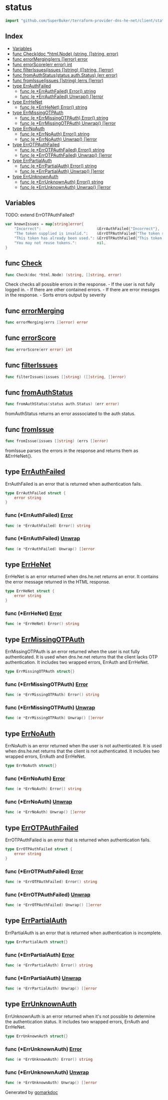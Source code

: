 <!-- Code generated by gomarkdoc. DO NOT EDIT -->

# status

```go
import "github.com/SuperBuker/terraform-provider-dns-he-net/client/status"
```

## Index

- [Variables](<#variables>)
- [func Check(doc *html.Node) (string, []string, error)](<#func-check>)
- [func errorMerging(errs []error) error](<#func-errormerging>)
- [func errorScore(err error) int](<#func-errorscore>)
- [func filterIssues(issues []string) ([]string, []error)](<#func-filterissues>)
- [func fromAuthStatus(status auth.Status) (err error)](<#func-fromauthstatus>)
- [func fromIssue(issues []string) (errs []error)](<#func-fromissue>)
- [type ErrAuthFailed](<#type-errauthfailed>)
  - [func (e *ErrAuthFailed) Error() string](<#func-errauthfailed-error>)
  - [func (e *ErrAuthFailed) Unwrap() []error](<#func-errauthfailed-unwrap>)
- [type ErrHeNet](<#type-errhenet>)
  - [func (e *ErrHeNet) Error() string](<#func-errhenet-error>)
- [type ErrMissingOTPAuth](<#type-errmissingotpauth>)
  - [func (e *ErrMissingOTPAuth) Error() string](<#func-errmissingotpauth-error>)
  - [func (e *ErrMissingOTPAuth) Unwrap() []error](<#func-errmissingotpauth-unwrap>)
- [type ErrNoAuth](<#type-errnoauth>)
  - [func (e *ErrNoAuth) Error() string](<#func-errnoauth-error>)
  - [func (e *ErrNoAuth) Unwrap() []error](<#func-errnoauth-unwrap>)
- [type ErrOTPAuthFailed](<#type-errotpauthfailed>)
  - [func (e *ErrOTPAuthFailed) Error() string](<#func-errotpauthfailed-error>)
  - [func (e *ErrOTPAuthFailed) Unwrap() []error](<#func-errotpauthfailed-unwrap>)
- [type ErrPartialAuth](<#type-errpartialauth>)
  - [func (e *ErrPartialAuth) Error() string](<#func-errpartialauth-error>)
  - [func (e *ErrPartialAuth) Unwrap() []error](<#func-errpartialauth-unwrap>)
- [type ErrUnknownAuth](<#type-errunknownauth>)
  - [func (e *ErrUnknownAuth) Error() string](<#func-errunknownauth-error>)
  - [func (e *ErrUnknownAuth) Unwrap() []error](<#func-errunknownauth-unwrap>)


## Variables

TODO: extend ErrOTPAuthFailed?

```go
var knownIssues = map[string]error{
    "Incorrect":                         &ErrAuthFailed{"Incorrect"},
    "The token supplied is invalid.":    &ErrOTPAuthFailed{"The token supplied is invalid."},
    "This token has already been used.": &ErrOTPAuthFailed{"This token has already been used. You may not reuse tokens."},
    "You may not reuse tokens.":         nil,
}
```

## func [Check](<https://github.com/SuperBuker/terraform-provider-dns-he-net/tree/master/common/client/status/blob/master/client/status/status.go#L16>)

```go
func Check(doc *html.Node) (string, []string, error)
```

Check checks all possible errors in the response. \- If the user is not fully logged in. \- If there are other contained errors. \- If there are error messges in the response. \- Sorts errors output by severity

## func [errorMerging](<https://github.com/SuperBuker/terraform-provider-dns-he-net/tree/master/common/client/status/blob/master/client/status/status.go#L37>)

```go
func errorMerging(errs []error) error
```

## func [errorScore](<https://github.com/SuperBuker/terraform-provider-dns-he-net/tree/master/common/client/status/blob/master/client/status/errors.go#L108>)

```go
func errorScore(err error) int
```

## func [filterIssues](<https://github.com/SuperBuker/terraform-provider-dns-he-net/tree/master/common/client/status/blob/master/client/status/parsers.go#L34>)

```go
func filterIssues(issues []string) ([]string, []error)
```

## func [fromAuthStatus](<https://github.com/SuperBuker/terraform-provider-dns-he-net/tree/master/common/client/status/blob/master/client/status/parsers.go#L17>)

```go
func fromAuthStatus(status auth.Status) (err error)
```

fromAuthStatus returns an error asssociated to the auth status.

## func [fromIssue](<https://github.com/SuperBuker/terraform-provider-dns-he-net/tree/master/common/client/status/blob/master/client/status/parsers.go#L53>)

```go
func fromIssue(issues []string) (errs []error)
```

fromIssue parses the errors in the response and returns them as &ErrHeNet\{\}.

## type [ErrAuthFailed](<https://github.com/SuperBuker/terraform-provider-dns-he-net/tree/master/common/client/status/blob/master/client/status/errors.go#L35-L37>)

ErrAuthFailed is an error that is returned when authentication fails.

```go
type ErrAuthFailed struct {
    error string
}
```

### func \(\*ErrAuthFailed\) [Error](<https://github.com/SuperBuker/terraform-provider-dns-he-net/tree/master/common/client/status/blob/master/client/status/errors.go#L39>)

```go
func (e *ErrAuthFailed) Error() string
```

### func \(\*ErrAuthFailed\) [Unwrap](<https://github.com/SuperBuker/terraform-provider-dns-he-net/tree/master/common/client/status/blob/master/client/status/errors.go#L43>)

```go
func (e *ErrAuthFailed) Unwrap() []error
```

## type [ErrHeNet](<https://github.com/SuperBuker/terraform-provider-dns-he-net/tree/master/common/client/status/blob/master/client/status/errors.go#L100-L102>)

ErrHeNet is an error returned when dns.he.net returns an error. It contains the error message returned in the HTML response.

```go
type ErrHeNet struct {
    error string
}
```

### func \(\*ErrHeNet\) [Error](<https://github.com/SuperBuker/terraform-provider-dns-he-net/tree/master/common/client/status/blob/master/client/status/errors.go#L104>)

```go
func (e *ErrHeNet) Error() string
```

## type [ErrMissingOTPAuth](<https://github.com/SuperBuker/terraform-provider-dns-he-net/tree/master/common/client/status/blob/master/client/status/errors.go#L53>)

ErrMissingOTPAuth is an error returned when the user is not fully authenticated. It is used when dns.he.net returns that the client lacks OTP authentication. It includes two wrapped errors, ErrAuth and ErrHeNet.

```go
type ErrMissingOTPAuth struct{}
```

### func \(\*ErrMissingOTPAuth\) [Error](<https://github.com/SuperBuker/terraform-provider-dns-he-net/tree/master/common/client/status/blob/master/client/status/errors.go#L55>)

```go
func (e *ErrMissingOTPAuth) Error() string
```

### func \(\*ErrMissingOTPAuth\) [Unwrap](<https://github.com/SuperBuker/terraform-provider-dns-he-net/tree/master/common/client/status/blob/master/client/status/errors.go#L59>)

```go
func (e *ErrMissingOTPAuth) Unwrap() []error
```

## type [ErrNoAuth](<https://github.com/SuperBuker/terraform-provider-dns-he-net/tree/master/common/client/status/blob/master/client/status/errors.go#L8>)

ErrNoAuth is an error returned when the user is not authenticated. It is used when dns.he.net returns that the client is not authenticated. It includes two wrapped errors, ErrAuth and ErrHeNet.

```go
type ErrNoAuth struct{}
```

### func \(\*ErrNoAuth\) [Error](<https://github.com/SuperBuker/terraform-provider-dns-he-net/tree/master/common/client/status/blob/master/client/status/errors.go#L10>)

```go
func (e *ErrNoAuth) Error() string
```

### func \(\*ErrNoAuth\) [Unwrap](<https://github.com/SuperBuker/terraform-provider-dns-he-net/tree/master/common/client/status/blob/master/client/status/errors.go#L14>)

```go
func (e *ErrNoAuth) Unwrap() []error
```

## type [ErrOTPAuthFailed](<https://github.com/SuperBuker/terraform-provider-dns-he-net/tree/master/common/client/status/blob/master/client/status/errors.go#L67-L69>)

ErrOTPAuthFailed is an error that is returned when authentication fails.

```go
type ErrOTPAuthFailed struct {
    error string
}
```

### func \(\*ErrOTPAuthFailed\) [Error](<https://github.com/SuperBuker/terraform-provider-dns-he-net/tree/master/common/client/status/blob/master/client/status/errors.go#L71>)

```go
func (e *ErrOTPAuthFailed) Error() string
```

### func \(\*ErrOTPAuthFailed\) [Unwrap](<https://github.com/SuperBuker/terraform-provider-dns-he-net/tree/master/common/client/status/blob/master/client/status/errors.go#L75>)

```go
func (e *ErrOTPAuthFailed) Unwrap() []error
```

## type [ErrPartialAuth](<https://github.com/SuperBuker/terraform-provider-dns-he-net/tree/master/common/client/status/blob/master/client/status/errors.go#L21>)

ErrPartialAuth is an error that is returned when authentication is incomplete.

```go
type ErrPartialAuth struct{}
```

### func \(\*ErrPartialAuth\) [Error](<https://github.com/SuperBuker/terraform-provider-dns-he-net/tree/master/common/client/status/blob/master/client/status/errors.go#L23>)

```go
func (e *ErrPartialAuth) Error() string
```

### func \(\*ErrPartialAuth\) [Unwrap](<https://github.com/SuperBuker/terraform-provider-dns-he-net/tree/master/common/client/status/blob/master/client/status/errors.go#L27>)

```go
func (e *ErrPartialAuth) Unwrap() []error
```

## type [ErrUnknownAuth](<https://github.com/SuperBuker/terraform-provider-dns-he-net/tree/master/common/client/status/blob/master/client/status/errors.go#L85>)

ErrUnknownAuth is an error returned when it's not possible to determine the authentication status. It includes two wrapped errors, ErrAuth and ErrHeNet.

```go
type ErrUnknownAuth struct{}
```

### func \(\*ErrUnknownAuth\) [Error](<https://github.com/SuperBuker/terraform-provider-dns-he-net/tree/master/common/client/status/blob/master/client/status/errors.go#L87>)

```go
func (e *ErrUnknownAuth) Error() string
```

### func \(\*ErrUnknownAuth\) [Unwrap](<https://github.com/SuperBuker/terraform-provider-dns-he-net/tree/master/common/client/status/blob/master/client/status/errors.go#L91>)

```go
func (e *ErrUnknownAuth) Unwrap() []error
```



Generated by [gomarkdoc](<https://github.com/princjef/gomarkdoc>)
